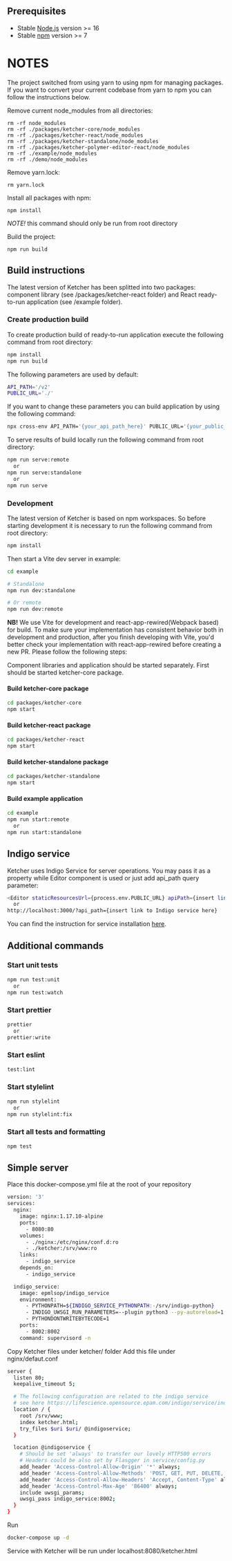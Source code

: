 ## Prerequisites

- Stable [Node.js](https://nodejs.org) version >= 16
- Stable [npm](https://npmjs.com) version >= 7

# NOTES

The project switched from using yarn to using npm for managing packages.
If you want to convert your current codebase from yarn to npm you can follow the instructions below.

Remove current node_modules from all directories:
```
rm -rf node_modules
rm -rf ./packages/ketcher-core/node_modules
rm -rf ./packages/ketcher-react/node_modules
rm -rf ./packages/ketcher-standalone/node_modules
rm -rf ./packages/ketcher-polymer-editor-react/node_modules
rm -rf ./example/node_modules
rm -rf ./demo/node_modules
```

Remove yarn.lock:
```
rm yarn.lock
```

Install all packages with npm:
```
npm install
```
*NOTE!* this command should only be run from root directory

Build the project:
```
npm run build
```

## Build instructions

The latest version of Ketcher has been splitted into two packages: component library (see /packages/ketcher-react folder) and React ready-to-run application (see /example folder).

### Create production build

To create production build of ready-to-run application execute the following command from root directory:

```sh
npm install
npm run build
```

The following parameters are used by default:

```sh
API_PATH='/v2'
PUBLIC_URL='./'
```

If you want to change these parameters you can build application by using the following command:

```sh
npx cross-env API_PATH='{your_api_path_here}' PUBLIC_URL='{your_public_url_here}' npm run build
```

To serve results of build locally run the following command from root directory:

```sh
npm run serve:remote
  or
npm run serve:standalone
  or
npm run serve
```

### Development

The latest version of Ketcher is based on npm workspaces. So before starting development it is necessary to run the following command from root directory:

```sh
npm install
```

Then start a Vite dev server in example:

```sh
cd example

# Standalone
npm run dev:standalone

# Or remote
npm run dev:remote
```

**NB!** We use Vite for development and react-app-rewired(Webpack based) for build. To make sure your implementation has consistent behavior both in development and production, after you finish developing with Vite, you'd better check your implementation with react-app-rewired before creating a new PR. Please follow the following steps:

Component libraries and application should be started separately. First should be started ketcher-core package.

#### Build ketcher-core package

```sh
cd packages/ketcher-core
npm start
```

#### Build ketcher-react package

```sh
cd packages/ketcher-react
npm start
```

#### Build ketcher-standalone package

```sh
cd packages/ketcher-standalone
npm start
```

#### Build example application

```sh
cd example
npm run start:remote
  or
npm run start:standalone
```

## Indigo service

Ketcher uses Indigo Service for server operations.
You may pass it as a property while Editor component is used or just add api_path query parameter:

```sh
<Editor staticResourcesUrl={process.env.PUBLIC_URL} apiPath={insert link to Indigo service here} />
  or
http://localhost:3000/?api_path={insert link to Indigo service here}
```

You can find the instruction for service installation
[here](http://lifescience.opensource.epam.com/indigo/service/index.html).

## Additional commands

### Start unit tests

```sh
npm run test:unit
  or
npm run test:watch
```

### Start prettier

```sh
prettier
  or
prettier:write
```

### Start eslint

```sh
test:lint
```

### Start stylelint

```sh
npm run stylelint
  or
npm run stylelint:fix
```

### Start all tests and formatting

```sh
npm test
```

## Simple server

Place this docker-compose.yml file at the root of your repository

```sh
version: '3'
services:
  nginx:
    image: nginx:1.17.10-alpine
    ports:
      - 8080:80
    volumes:
      - ./nginx:/etc/nginx/conf.d:ro
      - ./ketcher:/srv/www:ro
    links:
      - indigo_service
    depends_on:
      - indigo_service

  indigo_service:
    image: epmlsop/indigo_service
    environment:
      - PYTHONPATH=${INDIGO_SERVICE_PYTHONPATH:-/srv/indigo-python}
      - INDIGO_UWSGI_RUN_PARAMETERS=--plugin python3 --py-autoreload=1
      - PYTHONDONTWRITEBYTECODE=1
    ports:
      - 8002:8002
    command: supervisord -n
```

Copy Ketcher files under ketcher/ folder
Add this file under nginx/defaut.conf

```sh
server {
  listen 80;
  keepalive_timeout 5;

  # The following configuration are related to the indigo service
  # see here https://lifescience.opensource.epam.com/indigo/service/index.html
  location / {
    root /srv/www;
    index ketcher.html;
    try_files $uri $uri/ @indigoservice;
  }

  location @indigoservice {
    # Should be set 'always' to transfer our lovely HTTP500 errors
    # Headers could be also set by Flasgger in service/config.py
    add_header 'Access-Control-Allow-Origin' '*' always;
    add_header 'Access-Control-Allow-Methods' 'POST, GET, PUT, DELETE, OPTIONS' always;
    add_header 'Access-Control-Allow-Headers' 'Accept, Content-Type' always;
    add_header 'Access-Control-Max-Age' '86400' always;
    include uwsgi_params;
    uwsgi_pass indigo_service:8002;
  }
}
```

Run

```sh
docker-compose up -d
```

Service with Ketcher will be run under localhost:8080/ketcher.html
